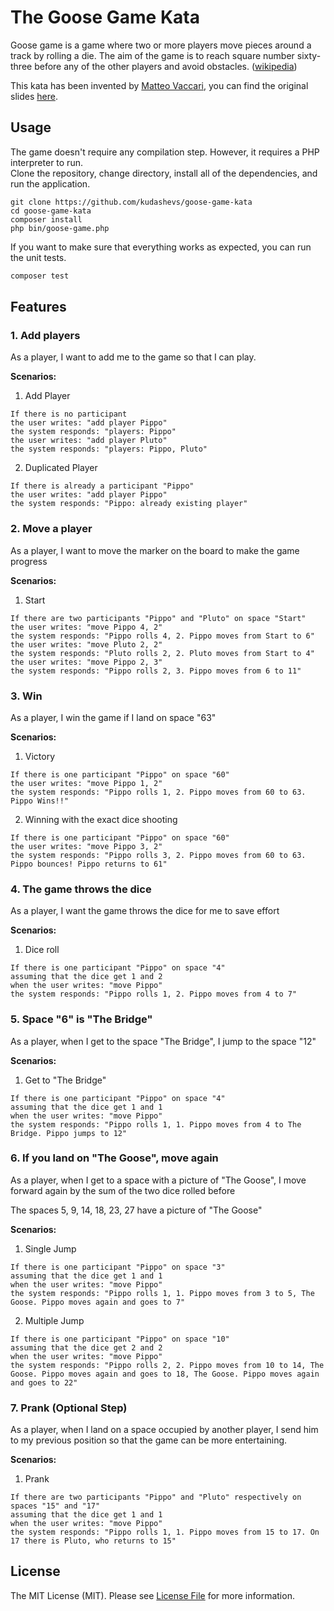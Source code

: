 # The Goose Game Kata
Goose game is a game where two or more players move pieces around a track by rolling a die. The aim of the game is to reach square number sixty-three before any of the other players and avoid obstacles. ([wikipedia](https://en.wikipedia.org/wiki/Game_of_the_Goose))

This kata has been invented by [Matteo Vaccari](https://github.com/xpmatteo), you can find the original slides [here](https://www.slideshare.net/pierodibello/il-dilettevole-giuoco-delloca-coding-dojo).

## Usage
The game doesn't require any compilation step. However, it requires a PHP interpreter to run.  
Clone the repository, change directory, install all of the dependencies, and run the application.
```shell
git clone https://github.com/kudashevs/goose-game-kata
cd goose-game-kata
composer install
php bin/goose-game.php
```

If you want to make sure that everything works as expected, you can run the unit tests.
```bash
composer test
```

## Features

### 1. Add players
As a player, I want to add me to the game so that I can play.

**Scenarios:**
1. Add Player
```cucumber
If there is no participant
the user writes: "add player Pippo"
the system responds: "players: Pippo"
the user writes: "add player Pluto"
the system responds: "players: Pippo, Pluto"
```

2. Duplicated Player
```cucumber
If there is already a participant "Pippo"
the user writes: "add player Pippo"
the system responds: "Pippo: already existing player"
```

### 2. Move a player
As a player, I want to move the marker on the board to make the game progress

**Scenarios:**
1. Start
```cucumber
If there are two participants "Pippo" and "Pluto" on space "Start"
the user writes: "move Pippo 4, 2"
the system responds: "Pippo rolls 4, 2. Pippo moves from Start to 6"
the user writes: "move Pluto 2, 2"
the system responds: "Pluto rolls 2, 2. Pluto moves from Start to 4"
the user writes: "move Pippo 2, 3"
the system responds: "Pippo rolls 2, 3. Pippo moves from 6 to 11"
```

### 3. Win
As a player, I win the game if I land on space "63"

**Scenarios:**
1. Victory
```cucumber
If there is one participant "Pippo" on space "60"
the user writes: "move Pippo 1, 2"
the system responds: "Pippo rolls 1, 2. Pippo moves from 60 to 63. Pippo Wins!!"
```

2. Winning with the exact dice shooting
```cucumber
If there is one participant "Pippo" on space "60"
the user writes: "move Pippo 3, 2"
the system responds: "Pippo rolls 3, 2. Pippo moves from 60 to 63. Pippo bounces! Pippo returns to 61"
```

### 4. The game throws the dice
As a player, I want the game throws the dice for me to save effort

**Scenarios:**
1. Dice roll
```cucumber
If there is one participant "Pippo" on space "4"
assuming that the dice get 1 and 2
when the user writes: "move Pippo"
the system responds: "Pippo rolls 1, 2. Pippo moves from 4 to 7"
```

### 5. Space "6" is "The Bridge"
As a player, when I get to the space "The Bridge", I jump to the space "12"

**Scenarios:**
1. Get to "The Bridge"
```cucumber
If there is one participant "Pippo" on space "4"
assuming that the dice get 1 and 1
when the user writes: "move Pippo"
the system responds: "Pippo rolls 1, 1. Pippo moves from 4 to The Bridge. Pippo jumps to 12"
```

### 6. If you land on "The Goose", move again
As a player, when I get to a space with a picture of "The Goose", I move forward again by the sum of the two dice rolled before

The spaces 5, 9, 14, 18, 23, 27 have a picture of "The Goose"

**Scenarios:**
1. Single Jump
```cucumber
If there is one participant "Pippo" on space "3"
assuming that the dice get 1 and 1
when the user writes: "move Pippo"
the system responds: "Pippo rolls 1, 1. Pippo moves from 3 to 5, The Goose. Pippo moves again and goes to 7"
```

2. Multiple Jump
```cucumber
If there is one participant "Pippo" on space "10"
assuming that the dice get 2 and 2
when the user writes: "move Pippo"
the system responds: "Pippo rolls 2, 2. Pippo moves from 10 to 14, The Goose. Pippo moves again and goes to 18, The Goose. Pippo moves again and goes to 22"
```

### 7. Prank (Optional Step)
As a player, when I land on a space occupied by another player, I send him to my previous position so that the game can be more entertaining.

**Scenarios:**
1. Prank
```cucumber
If there are two participants "Pippo" and "Pluto" respectively on spaces "15" and "17"
assuming that the dice get 1 and 1
when the user writes: "move Pippo"
the system responds: "Pippo rolls 1, 1. Pippo moves from 15 to 17. On 17 there is Pluto, who returns to 15"
```

## License

The MIT License (MIT). Please see [License File](LICENSE.md) for more information.
